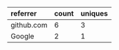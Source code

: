 | referrer   | count | uniques |
| :--------- | :---- | :------ |
| github.com | 6     | 3       |
| Google     | 2     | 1       |